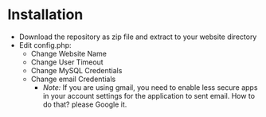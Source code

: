# Installation
- Download the repository as zip file and extract to your website directory
- Edit config.php:
  - Change Website Name
  - Change User Timeout 
  - Change MySQL Credentials
  - Change email Credentials
    - *Note:* If you are using gmail, you need to enable less secure apps in your account settings for the application to sent email. How to do that? please Google it.
